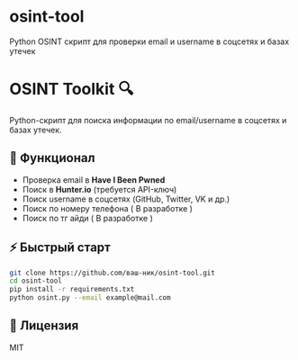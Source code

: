 # osint-tool
Python OSINT скрипт для проверки email и username в соцсетях и базах утечек
# OSINT Toolkit 🔍
Python-скрипт для поиска информации по email/username в соцсетях и базах утечек.

## 🔧 Функционал
- Проверка email в **Have I Been Pwned**
- Поиск в **Hunter.io** (требуется API-ключ)
- Поиск username в соцсетях (GitHub, Twitter, VK и др.)
- Поиск по номеру телефона ( В разработке ) 
- Поиск по тг айди ( В разработке )
## ⚡ Быстрый старт
```bash
git clone https://github.com/ваш-ник/osint-tool.git
cd osint-tool
pip install -r requirements.txt
python osint.py --email example@mail.com
```

## 📝 Лицензия
MIT
